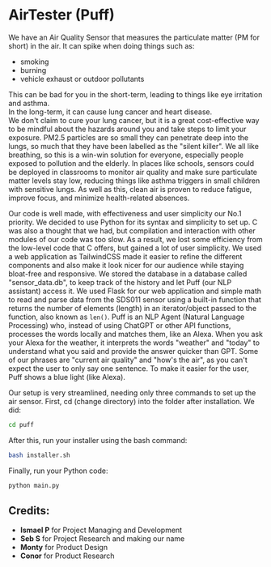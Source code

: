 # AirTester (Puff)

We have an Air Quality Sensor that measures the particulate matter (PM for short) in the air. It can spike when doing things such as:
* smoking
* burning
* vehicle exhaust or outdoor pollutants

This can be bad for you in the short-term, leading to things like eye irritation and asthma.  
In the long-term, it can cause lung cancer and heart disease.  
We don't claim to cure your lung cancer, but it is a great cost-effective way to be mindful about the hazards around you and take steps to limit your exposure. PM2.5 particles are so small they can penetrate deep into the lungs, so much that they have been labelled as the "silent killer". We all like breathing, so this is a win-win solution for everyone, especially people exposed to pollution and the elderly. In places like schools, sensors could be deployed in classrooms to monitor air quality and make sure particulate matter levels stay low, reducing things like asthma triggers in small children with sensitive lungs. As well as this, clean air is proven to reduce fatigue, improve focus, and minimize health-related absences.

Our code is well made, with effectiveness and user simplicity our No.1 priority. We decided to use Python for its syntax and simplicity to set up. C was also a thought that we had, but compilation and interaction with other modules of our code was too slow. As a result, we lost some efficiency from the low-level code that C offers, but gained a lot of user simplicity. We used a web application as TailwindCSS made it easier to refine the different components and also make it look nicer for our audience while staying bloat-free and responsive. We stored the database in a database called "sensor_data.db", to keep track of the history and let Puff (our NLP assistant) access it. We used Flask for our web application and simple math to read and parse data from the SDS011 sensor using a built-in function that returns the number of elements (length) in an iterator/object passed to the function, also known as `len()`. Puff is an NLP Agent (Natural Language Processing) who, instead of using ChatGPT or other API functions, processes the words locally and matches them, like an Alexa. When you ask your Alexa for the weather, it interprets the words "weather" and "today" to understand what you said and provide the answer quicker than GPT. Some of our phrases are "current air quality" and "how's the air", as you can't expect the user to only say one sentence. To make it easier for the user, Puff shows a blue light (like Alexa).

Our setup is very streamlined, needing only three commands to set up the air sensor. First, cd (change directory) into the folder after installation. We did:

```bash
cd puff
```

After this, run your installer using the bash command:

```bash
bash installer.sh
```

Finally, run your Python code:

```bash
python main.py
```

## Credits:
- **Ismael P** for Project Managing and Development
- **Seb S** for Project Research and making our name
- **Monty** for Product Design
- **Conor** for Product Research
